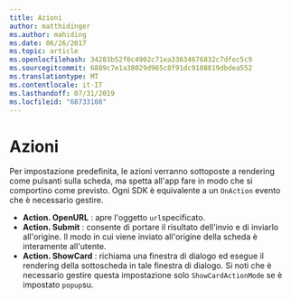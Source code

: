 ```yaml
---
title: Azioni
author: matthidinger
ms.author: mahiding
ms.date: 06/26/2017
ms.topic: article
ms.openlocfilehash: 34283b52f0c4902c71ea33634676832c7dfec5c9
ms.sourcegitcommit: 6889c7e1a38029d965c8f91dc9108819dbdea552
ms.translationtype: MT
ms.contentlocale: it-IT
ms.lasthandoff: 07/31/2019
ms.locfileid: "68733108"
---
```

# <a name="actions"></a>Azioni

Per impostazione predefinita, le azioni verranno sottoposte a rendering come pulsanti sulla scheda, ma spetta all'app fare in modo che si comportino come previsto. Ogni SDK è equivalente a un `OnAction` evento che è necessario gestire.

* **Action. OpenURL** : apre l'oggetto `url`specificato.  
* **Action. Submit** : consente di portare il risultato dell'invio e di inviarlo all'origine. Il modo in cui viene inviato all'origine della scheda è interamente all'utente.
* **Action. ShowCard** : richiama una finestra di dialogo ed esegue il rendering della sottoscheda in tale finestra di dialogo. Si noti che è necessario gestire questa impostazione solo `ShowCardActionMode` se è impostato `popup`su.